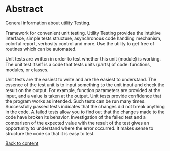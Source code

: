 # Abstract

General information about utility Testing.

Framework for convenient unit testing. Utility Testing provides the intuitive interface, simple tests structure, asynchronous code handling mechanism, colorful report, verbosity control and more. Use the utility to get free of routines which can be automated.

Unit tests are written in order to test whether this unit (module) is working. The unit test itself is a code that tests units (parts) of code: functions, modules, or classes.

Unit tests are the easiest to write and are the easiest to understand. The essence of the test unit is to input something to the unit input and check the result on the output. For example, function parameters are provided at the input, and a value is taken at the output. Unit tests provide confidence that the program works as intended. Such tests can be run many times. Successfully passed tests indicates that the changes did not break anything in the code. A failed tests allow you to find out that the changes made to the code have broken its behavior. Investigation of the failed test and a comparison of the expected value with the result of the test gives an opportunity to understand where the error occurred. It makes sense to structure the code so that it is easy to test.

[Back to content](../README.md#Tutorials)
